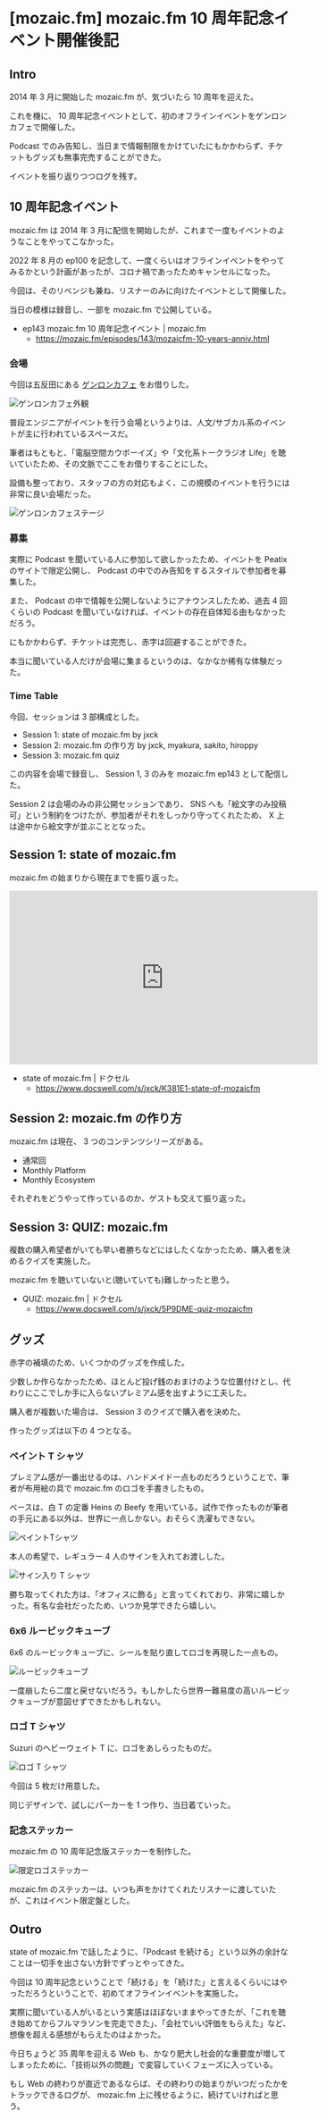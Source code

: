 # [mozaic.fm] mozaic.fm 10 周年記念イベント開催後記

## Intro

2014 年 3 月に開始した mozaic.fm が、気づいたら 10 周年を迎えた。

これを機に、 10 周年記念イベントとして、初のオフラインイベントをゲンロンカフェで開催した。

Podcast でのみ告知し、当日まで情報制限をかけていたにもかかわらず、チケットもグッズも無事完売することができた。

イベントを振り返りつつログを残す。


## 10 周年記念イベント

mozaic.fm は 2014 年 3 月に配信を開始したが、これまで一度もイベントのようなことをやってこなかった。

2022 年 8 月の ep100 を記念して、一度くらいはオフラインイベントをやってみるかという計画があったが、コロナ禍であったためキャンセルになった。

今回は、そのリベンジも兼ね、リスナーのみに向けたイベントとして開催した。

当日の模様は録音し、一部を mozaic.fm で公開している。

- ep143 mozaic.fm 10 周年記念イベント | mozaic.fm
  - https://mozaic.fm/episodes/143/mozaicfm-10-years-anniv.html


### 会場

今回は五反田にある [ゲンロンカフェ](https://genron-cafe.jp/) をお借りした。

![ゲンロンカフェ外観](genroncafe.png#500x667)

普段エンジニアがイベントを行う会場というよりは、人文/サブカル系のイベントが主に行われているスペースだ。

筆者はもともと、「電脳空間カウボーイズ」や「文化系トークラジオ Life」を聴いていたため、その文脈でここをお借りすることにした。

設備も整っており、スタッフの方の対応もよく、この規模のイベントを行うには非常に良い会場だった。

![ゲンロンカフェステージ](stage.png#500x375)


### 募集

実際に Podcast を聞いている人に参加して欲しかったため、イベントを Peatix のサイトで限定公開し、 Podcast の中でのみ告知をするスタイルで参加者を募集した。

また、 Podcast の中で情報を公開しないようにアナウンスしたため、過去 4 回くらいの Podcast を聞いていなければ、イベントの存在自体知る由もなかっただろう。

にもかかわらず、チケットは完売し、赤字は回避することができた。

本当に聞いている人だけが会場に集まるというのは、なかなか稀有な体験だった。


### Time Table

今回、セッションは 3 部構成とした。

- Session 1: state of mozaic.fm by jxck
- Session 2: mozaic.fm の作り方 by jxck, myakura, sakito, hiroppy
- Session 3: mozaic.fm quiz

この内容を会場で録音し、 Session 1, 3 のみを mozaic.fm ep143 として配信した。

Session 2 は会場のみの非公開セッションであり、 SNS へも「絵文字のみ投稿可」という制約をつけたが、参加者がそれをしっかり守ってくれたため、 X 上は途中から絵文字が並ぶこととなった。


## Session 1: state of mozaic.fm

mozaic.fm の始まりから現在までを振り返った。

<iframe src="https://www.docswell.com/slide/K381E1/embed" allowfullscreen="true" width="552" height="311" style="border: 0px; display: block; padding: 0px;"></iframe>

- state of mozaic.fm | ドクセル
  - https://www.docswell.com/s/jxck/K381E1-state-of-mozaicfm


## Session 2: mozaic.fm の作り方

mozaic.fm は現在、 3 つのコンテンツシリーズがある。

- 通常回
- Monthly Platform
- Monthly Ecosystem

それぞれをどうやって作っているのか、ゲストも交えて振り返った。


## Session 3: QUIZ: mozaic.fm

複数の購入希望者がいても早い者勝ちなどにはしたくなかったため、購入者を決めるクイズを実施した。

mozaic.fm を聴いていないと(聴いていても)難しかったと思う。

- QUIZ: mozaic.fm | ドクセル
  - https://www.docswell.com/s/jxck/5P9DME-quiz-mozaicfm


## グッズ

赤字の補填のため、いくつかのグッズを作成した。

少数しか作らなかったため、ほとんど投げ銭のおまけのような位置付けとし、代わりにここでしか手に入らないプレミアム感を出すように工夫した。

購入者が複数いた場合は、 Session 3 のクイズで購入者を決めた。

作ったグッズは以下の 4 つとなる。


### ペイント T シャツ

プレミアム感が一番出せるのは、ハンドメイド一点ものだろうということで、筆者が布用絵の具で mozaic.fm のロゴを手書きしたもの。

ベースは、白 T の定番 Heins の Beefy を用いている。試作で作ったものが筆者の手元にある以外は、世界に一点しかない。おそらく洗濯もできない。

![ペイントTシャツ](painted-tshirt.png#500x375)

本人の希望で、レギュラー 4 人のサインを入れてお渡しした。

![サイン入り T シャツ](autograph-tshirt.png#500x667)

勝ち取ってくれた方は、「オフィスに飾る」と言ってくれており、非常に嬉しかった。有名な会社だったため、いつか見学できたら嬉しい。


### 6x6 ルービックキューブ

6x6 のルービックキューブに、シールを貼り直してロゴを再現した一点もの。

![ルービックキューブ](rubiks-cube.png#500x375)

一度崩したら二度と戻せないだろう。もしかしたら世界一難易度の高いルービックキューブが意図せずできたかもしれない。


### ロゴ T シャツ

Suzuri のヘビーウェイト T に、ロゴをあしらったものだ。

![ロゴ T シャツ](logo-tshirt.png#500x667)

今回は 5 枚だけ用意した。

同じデザインで、試しにパーカーを 1 つ作り、当日着ていった。


### 記念ステッカー

mozaic.fm の 10 周年記念版ステッカーを制作した。

![限定ロゴステッカー](sticker.png#500x565)

mozaic.fm のステッカーは、いつも声をかけてくれたリスナーに渡していたが、これはイベント限定盤とした。


## Outro

state of mozaic.fm で話したように、「Podcast を続ける」という以外の余計なことは一切手を出さない方針でずっとやってきた。

今回は 10 周年記念ということで「続ける」を「続けた」と言えるくらいにはやっただろうということで、初めてオフラインイベントを実施した。

実際に聞いている人がいるという実感はほぼないままやってきたが、「これを聴き始めてからフルマラソンを完走できた」、「会社でいい評価をもらえた」など、想像を超える感想がもらえたのはよかった。

今日ちょうど 35 周年を迎える Web も、かなり肥大し社会的な重要度が増してしまったために、「技術以外の問題」で変容していくフェーズに入っている。

もし Web の終わりが直近であるならば、その終わりの始まりがいつだったかをトラックできるログが、 mozaic.fm 上に残せるように、続けていければと思う。